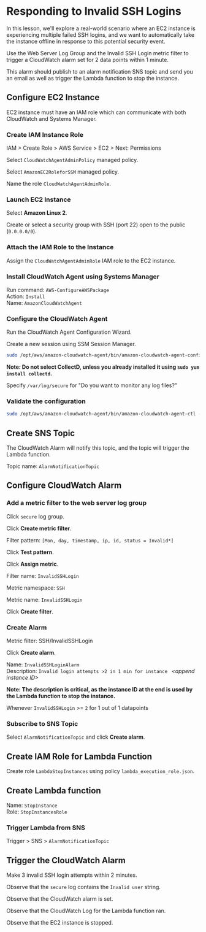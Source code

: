 # Responding to Invalid SSH Logins

In this lesson, we'll explore a real-world scenario where an EC2 instance is experiencing multiple failed SSH logins, and we want to automatically take the instance offline in response to this potential security event.

Use the Web Server Log Group and the Invalid SSH Login metric filter to trigger a CloudWatch alarm set for 2 data points within 1 minute.

This alarm should publish to an alarm notification SNS topic and send you an email as well as trigger the Lambda function to stop the instance.

## Configure EC2 Instance

EC2 instance must have an IAM role which can communicate with both CloudWatch and Systems Manager.

### Create IAM Instance Role

IAM > Create Role > AWS Service > EC2 > Next: Permissions

Select `CloudWatchAgentAdminPolicy` managed policy.

Select `AmazonEC2RoleforSSM` managed policy.

Name the role `CloudWatchAgentAdminRole`.

### Launch EC2 Instance

Select **Amazon Linux 2**.

Create or select a security group with SSH (port 22) open to the public (`0.0.0.0/0`).

### Attach the IAM Role to the Instance

Assign the `CloudWatchAgentAdminRole` IAM role to the EC2 instance.

### Install CloudWatch Agent using Systems Manager

Run command: `AWS-ConfigureAWSPackage`  
Action: `Install`  
Name: `AmazonCloudWatchAgent`  

### Configure the CloudWatch Agent

Run the CloudWatch Agent Configuration Wizard.

Create a new session using SSM Session Manager.

```sh
sudo /opt/aws/amazon-cloudwatch-agent/bin/amazon-cloudwatch-agent-config-wizard
```

**Note: Do not select CollectD, unless you already installed it using `sudo yum install collectd`.**

Specify `/var/log/secure` for "Do you want to monitor any log files?"

### Validate the configuration

```sh
sudo /opt/aws/amazon-cloudwatch-agent/bin/amazon-cloudwatch-agent-ctl -a fetch-config -m ec2 -c file:/opt/aws/amazon-cloudwatch-agent/bin/config.json -s
```

## Create SNS Topic

The CloudWatch Alarm will notify this topic, and the topic will trigger the Lambda function.

Topic name: `AlarmNotificationTopic`

## Configure CloudWatch Alarm

### Add a metric filter to the web server log group

Click `secure` log group.

Click **Create metric filter**.

Filter pattern: `[Mon, day, timestamp, ip, id, status = Invalid*]`

Click **Test pattern**.

Click **Assign metric**.

Filter name: `InvalidSSHLogin`

Metric namespace: `SSH`

Metric name: `InvalidSSHLogin`

Click **Create filter**.

### Create Alarm

Metric filter: SSH/InvalidSSHLogin

Click **Create alarm**.

Name: `InvalidSSHLoginAlarm`  
Description: `Invalid login attempts >2 in 1 min for instance ` _\<append instance ID>_

**Note: The description is critical, as the instance ID at the end is used by the Lambda function to stop the instance.**

Whenever `InvalidSSHLogin` >= `2` for 1 out of 1 datapoints

### Subscribe to SNS Topic

Select `AlarmNotificationTopic` and click **Create alarm**.

## Create IAM Role for Lambda Function

Create role `LambdaStopInstances` using policy `lambda_execution_role.json`.

## Create Lambda function

Name: `StopInstance`  
Role: `StopInstancesRole`  

### Trigger Lambda from SNS

Trigger > SNS > `AlarmNotificationTopic`

## Trigger the CloudWatch Alarm

Make 3 invalid SSH login attempts within 2 minutes.

Observe that the `secure` log contains the `Invalid user` string.

Observe that the CloudWatch alarm is set.

Observe that the CloudWatch Log for the Lambda function ran.

Observe that the EC2 instance is stopped.